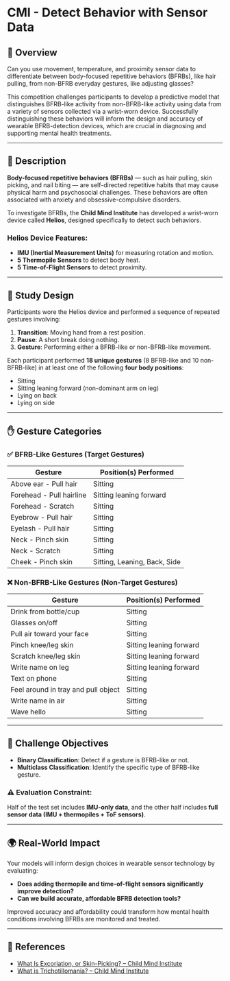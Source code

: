 # CMI - Detect Behavior with Sensor Data

## 🧠 Overview

Can you use movement, temperature, and proximity sensor data to differentiate between body-focused repetitive behaviors (BFRBs), like hair pulling, from non-BFRB everyday gestures, like adjusting glasses?

This competition challenges participants to develop a predictive model that distinguishes BFRB-like activity from non-BFRB-like activity using data from a variety of sensors collected via a wrist-worn device. Successfully distinguishing these behaviors will inform the design and accuracy of wearable BFRB-detection devices, which are crucial in diagnosing and supporting mental health treatments.

---

## 📖 Description

**Body-focused repetitive behaviors (BFRBs)** — such as hair pulling, skin picking, and nail biting — are self-directed repetitive habits that may cause physical harm and psychosocial challenges. These behaviors are often associated with anxiety and obsessive-compulsive disorders.

To investigate BFRBs, the **Child Mind Institute** has developed a wrist-worn device called **Helios**, designed specifically to detect such behaviors.

### Helios Device Features:

- **IMU (Inertial Measurement Units)** for measuring rotation and motion.
- **5 Thermopile Sensors** to detect body heat.
- **5 Time-of-Flight Sensors** to detect proximity.

---

## 🧪 Study Design

Participants wore the Helios device and performed a sequence of repeated gestures involving:

1. **Transition**: Moving hand from a rest position.
2. **Pause**: A short break doing nothing.
3. **Gesture**: Performing either a BFRB-like or non-BFRB-like movement.

Each participant performed **18 unique gestures** (8 BFRB-like and 10 non-BFRB-like) in at least one of the following **four body positions**:

- Sitting
- Sitting leaning forward (non-dominant arm on leg)
- Lying on back
- Lying on side

---

## ✋ Gesture Categories

### ✅ BFRB-Like Gestures (Target Gestures)

| Gesture                        | Position(s) Performed        |
|-------------------------------|------------------------------|
| Above ear - Pull hair         | Sitting                      |
| Forehead - Pull hairline      | Sitting leaning forward      |
| Forehead - Scratch            | Sitting                      |
| Eyebrow - Pull hair           | Sitting                      |
| Eyelash - Pull hair           | Sitting                      |
| Neck - Pinch skin             | Sitting                      |
| Neck - Scratch                | Sitting                      |
| Cheek - Pinch skin            | Sitting, Leaning, Back, Side |

### ❌ Non-BFRB-Like Gestures (Non-Target Gestures)

| Gesture                                 | Position(s) Performed       |
|----------------------------------------|-----------------------------|
| Drink from bottle/cup                  | Sitting                     |
| Glasses on/off                         | Sitting                     |
| Pull air toward your face              | Sitting                     |
| Pinch knee/leg skin                    | Sitting leaning forward     |
| Scratch knee/leg skin                  | Sitting leaning forward     |
| Write name on leg                      | Sitting leaning forward     |
| Text on phone                          | Sitting                     |
| Feel around in tray and pull object    | Sitting                     |
| Write name in air                      | Sitting                     |
| Wave hello                             | Sitting                     |

---

## 🎯 Challenge Objectives

- **Binary Classification**: Detect if a gesture is BFRB-like or not.
- **Multiclass Classification**: Identify the specific type of BFRB-like gesture.

### ⚠️ Evaluation Constraint:
Half of the test set includes **IMU-only data**, and the other half includes **full sensor data (IMU + thermopiles + ToF sensors)**.

---

## 🌍 Real-World Impact

Your models will inform design choices in wearable sensor technology by evaluating:

- **Does adding thermopile and time-of-flight sensors significantly improve detection?**
- **Can we build accurate, affordable BFRB detection tools?**

Improved accuracy and affordability could transform how mental health conditions involving BFRBs are monitored and treated.

---

## 🔗 References

- [What Is Excoriation, or Skin-Picking? – Child Mind Institute](https://childmind.org/article/excoriation-or-skin-picking/)
- [What is Trichotillomania? – Child Mind Institute](https://childmind.org/article/what-is-trichotillomania/)
